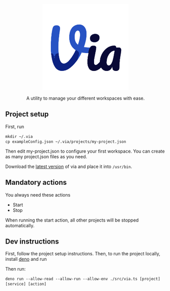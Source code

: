 
<div align="center">
  <img src="https://raw.githubusercontent.com/Sopamo/via/main/assets/logo.png" width="269">

  A utility to manage your different workspaces with ease.
</div>

## Project setup
First, run

```
mkdir ~/.via
cp exampleConfig.json ~/.via/projects/my-project.json
```
Then edit my-project.json to configure your first workspace. You can create as many project.json files as you need.

Download the [latest version](https://github.com/Sopamo/via/releases) of via and place it into `/usr/bin`.

## Mandatory actions
You always need these actions
 - Start
 - Stop

When running the start action, all other projects will be stopped automatically.

## Dev instructions
First, follow the project setup instructions.
Then, to run the project locally, install [deno](https://deno.land) and run

Then run:
```
deno run --allow-read --allow-run --allow-env ./src/via.ts [project] [service] [action]
```
